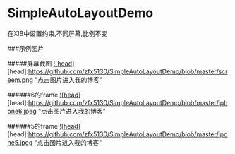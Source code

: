 # SimpleAutoLayoutDemo
在XIB中设置约束,不同屏幕,比例不变

###示例图片

#####屏幕截图
[![head]](http://blog.csdn.net/zfx5130?viewmode=contents)
[head]:https://github.com/zfx5130/SimpleAutoLayoutDemo/blob/master/screem.png "点击图片进入我的博客"

######6的frame
[![head]](http://blog.csdn.net/zfx5130?viewmode=contents)
[head]:https://github.com/zfx5130/SimpleAutoLayoutDemo/blob/master/iphone6.jpeg "点击图片进入我的博客"

######5的frame
[![head]](http://blog.csdn.net/zfx5130?viewmode=contents)
[head]:https://github.com/zfx5130/SimpleAutoLayoutDemo/blob/master/ipone5.jpeg "点击图片进入我的博客"




